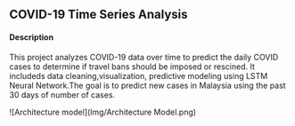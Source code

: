 ## COVID-19 Time Series Analysis

#### Description

This project analyzes COVID-19 data over time to predict the daily COVID cases to determine if travel bans should be imposed or rescined. It includeds data cleaning,visualization, predictive modeling using LSTM Neural Network.The goal is to predict new cases in Malaysia using the past 30 days of number of cases.

![Architecture model](Img/Architecture Model.png)
